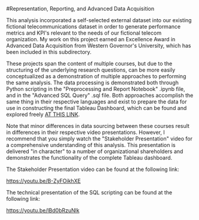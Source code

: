 #Representation, Reporting, and Advanced Data Acquisition

This analysis incorporated a self-selected external dataset into our existing fictional telecommunications dataset in order to generate performance metrics and KPI's relevant to the needs of our fictional telecom organization. My work on this project earned an Excellence Award in Advanced Data Acquisition from Western Governor's University, which has been included in this subdirectory.

These projects span the content of multiple courses, but due to the structuring of the underlying research questions, can be more easily conceptualized as a demonstration of multiple approaches to performing the same analysis. The data processing is demonstrated both through Python scripting in the "Preprocessing and Report Notebook" .ipynb file, and in the "Advanced SQL Query" .sql file. Both approaches accomplish the same thing in their respective languages and exist to prepare the data for use in constructing the final Tableau Dashboard, which can be found and explored freely [AT THIS LINK](LINK). 

Note that minor differences in data sourcing between these courses result in differences in their respective video presentations. However, I recommend that you simply watch the "Stakeholder Presentation" video for a comprehensive understanding of this analysis. This presentation is delivered "in character" to a number of organizational shareholders and demonstrates the functionality of the complete Tableau dashboard.

The Stakeholder Presentation video can be found at the following link:

https://youtu.be/B-ZyFOikhXE

The technical presentation of the SQL scripting can be found at the following link:

https://youtu.be/lBd0bRzuNlk